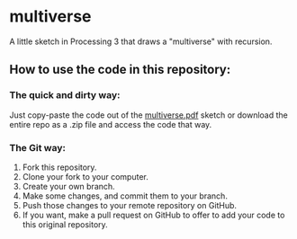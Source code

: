 # multiverse

A little sketch in Processing 3 that draws a "multiverse" with recursion.

## How to use the code in this repository:

### The quick and dirty way:

Just copy-paste the code out of the [multiverse.pdf](multiverse/multiverse.pde) sketch or download the entire repo as a .zip file and access the code that way.

### The Git way:

1. Fork this repository.
2. Clone your fork to your computer.
3. Create your own branch.
4. Make some changes, and commit them to your branch.
5. Push those changes to your remote repository on GitHub.
6. If you want, make a pull request on GitHub to offer to add your code to this original repository.
